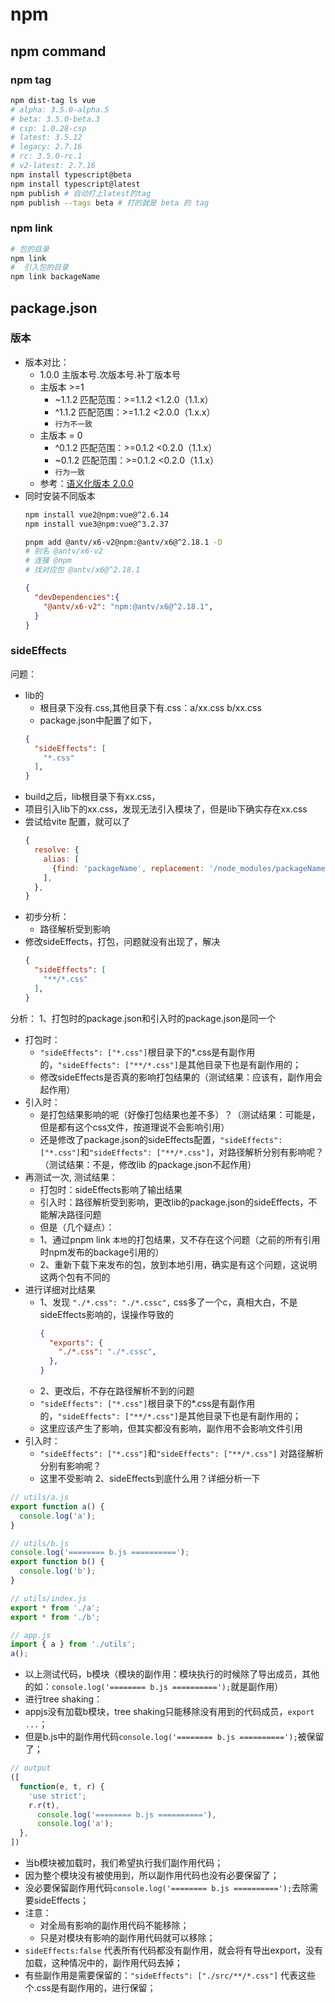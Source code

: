 # npm
## npm command
### npm tag
```bash
npm dist-tag ls vue
# alpha: 3.5.0-alpha.5
# beta: 3.5.0-beta.3
# csp: 1.0.28-csp
# latest: 3.5.12
# legacy: 2.7.16
# rc: 3.5.0-rc.1
# v2-latest: 2.7.16
npm install typescript@beta
npm install typescript@latest
npm publish # 自动打上latest的tag
npm publish --tags beta # 打的就是 beta 的 tag
```
### npm link 
```bash
# 包的目录
npm link
#  引入包的目录
npm link backageName
```
## package.json
### 版本
- 版本对比：
  - 1.0.0 主版本号.次版本号.补丁版本号
  - 主版本 >=1
    - ~1.1.2 匹配范围：>=1.1.2 <1.2.0（1.1.x）
    - ^1.1.2 匹配范围：>=1.1.2 <2.0.0（1.x.x）
    - `行为不一致`
  - 主版本 = 0
    - ^0.1.2 匹配范围：>=0.1.2 <0.2.0（1.1.x）
    - ~0.1.2 匹配范围：>=0.1.2 <0.2.0（1.1.x）
    - `行为一致`
  - 参考：[语义化版本 2.0.0](https://semver.org/lang/zh-CN/)
- 同时安装不同版本
  ```bash
  npm install vue2@npm:vue@^2.6.14
  npm install vue3@npm:vue@^3.2.37
  ```
  ```bash
  pnpm add @antv/x6-v2@npm:@antv/x6@^2.18.1 -D
  # 别名 @antv/x6-v2
  # 连接 @npm
  # 找对应包 @antv/x6@^2.18.1
  ```
  ```json
  {
    "devDependencies":{
      "@antv/x6-v2": "npm:@antv/x6@^2.18.1",
    }
  }
  ```
### sideEffects
问题：
- lib的
  - 根目录下没有.css,其他目录下有.css：a/xx.css b/xx.css
  - package.json中配置了如下，
  ```json
  {
    "sideEffects": [
      "*.css"
    ],
  }
  ```
- build之后，lib根目录下有xx.css，
- 项目引入lib下的xx.css，发现无法引入模块了，但是lib下确实存在xx.css
- 尝试给vite 配置，就可以了
  ```js
  {
    resolve: {
      alias: [
        {find: 'packageName', replacement: '/node_modules/packageName'}
      ],
    },
  }
  ```
- 初步分析：
  - 路径解析受到影响
- 修改sideEffects，打包，问题就没有出现了，解决
  ```json
  {
    "sideEffects": [
      "**/*.css"
    ],
  }
  ```
分析：
1、打包时的package.json和引入时的package.json是同一个
- 打包时：
  - `"sideEffects": ["*.css"]`根目录下的*.css是有副作用的，`"sideEffects": ["**/*.css"]`是其他目录下也是有副作用的；
  - 修改sideEffects是否真的影响打包结果的（测试结果：应该有，副作用会起作用）
- 引入时：
  - 是打包结果影响的呢（好像打包结果也差不多）？（测试结果：可能是，但是都有这个css文件，按道理说不会影响引用）
  - 还是修改了package.json的sideEffects配置，`"sideEffects": ["*.css"]`和`"sideEffects": ["**/*.css"]`，对路径解析分别有影响呢？（测试结果：不是，修改lib 的package.json不起作用）
- 再测试一次, 测试结果：
  - 打包时：sideEffects影响了输出结果
  - 引入时：路径解析受到影响，更改lib的package.json的sideEffects，不能解决路径问题
  - 但是（几个疑点）：
  - 1、通过pnpm link `本地`的打包结果，又不存在这个问题（之前的所有引用时npm发布的backage引用的）
  - 2、重新下载下来发布的包，放到本地引用，确实是有这个问题，这说明这两个包有不同的
- 进行详细对比结果
  - 1、发现 `"./*.css": "./*.cssc",` css多了一个c，真相大白，不是sideEffects影响的，误操作导致的
    ```json
    {
      "exports": {
        "./*.css": "./*.cssc",
      },
    }
    ```
  - 2、更改后，不存在路径解析不到的问题
  - `"sideEffects": ["*.css"]`根目录下的*.css是有副作用的，`"sideEffects": ["**/*.css"]`是其他目录下也是有副作用的；
  - 这里应该产生了影响，但其实都没有影响，副作用不会影响文件引用
- 引入时：
  - `"sideEffects": ["*.css"]`和`"sideEffects": ["**/*.css"]` 对路径解析分别有影响呢？
  - 这里不受影响
2、sideEffects到底什么用？详细分析一下
```js
// utils/a.js
export function a() {
  console.log('a');
}
```
```js
// utils/b.js
console.log('======== b.js ==========');
export function b() {
  console.log('b');
}
```
```js
// utils/index.js
export * from './a';
export * from './b';
```
```js
// app.js
import { a } from './utils';
a();
```
- 以上测试代码，b模块（模块的副作用：模块执行的时候除了导出成员，其他的如：`console.log('======== b.js ==========');`就是副作用）
- 进行tree shaking：
- appjs没有加载b模块，tree shaking只能移除没有用到的代码成员，`export ...`；
- 但是b.js中的副作用代码`console.log('======== b.js ==========');`被保留了；
```js
// output
([
  function(e, t, r) {
    'use strict';
    r.r(t),
      console.log('======== b.js =========='),
      console.log('a');
  },
])
```
- 当b模块被加载时，我们希望执行我们副作用代码；
- 因为整个模块没有被使用到，所以副作用代码也没有必要保留了；
- 没必要保留副作用代码`console.log('======== b.js ==========');`去除需要sideEffects；
- 注意：
  - 对全局有影响的副作用代码不能移除；
  - 只是对模块有影响的副作用代码就可以移除；
- `sideEffects:false` 代表所有代码都没有副作用，就会将有导出export，没有加载，这种情况中的，副作用代码去掉；
- 有些副作用是需要保留的：`"sideEffects": ["./src/**/*.css"]` 代表这些个.css是有副作用的，进行保留；


